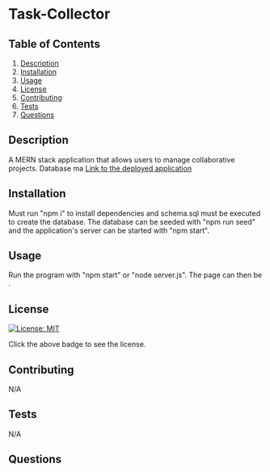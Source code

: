 # Task-Collector 
## Table of Contents
1. [Description](#description)
2. [Installation](#installation)
3. [Usage](#usage)
4. [License](#license)
5. [Contributing](#contributing)
6. [Tests](#tests)
7. [Questions](#questions) 
## Description
A MERN stack application that allows users to manage collaborative projects. Database ma 
[Link to the deployed application](https://tech-blog-zdwh.onrender.com)
## Installation
Must run "npm i" to install dependencies and schema.sql must be executed to create the database. The database can be seeded with "npm run seed" and the application's server can be started with "npm start".
## Usage
Run the program with "npm start" or "node server.js". The page can then be .
## License
[![License: MIT](https://img.shields.io/badge/License-MIT-blue.svg)](https://opensource.org/licenses/MIT)

Click the above badge to see the license.
## Contributing
N/A
## Tests
N/A
## Questions
